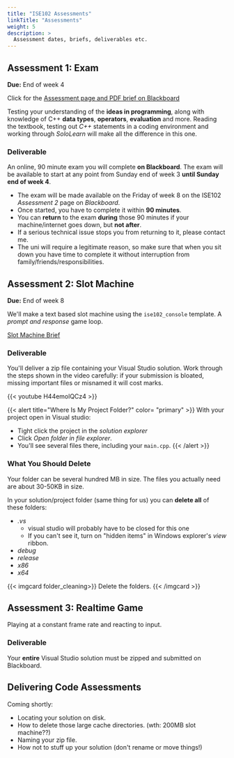 ```yaml
---
title: "ISE102 Assessments"
linkTitle: "Assessments"
weight: 5
description: >
  Assessment dates, briefs, deliverables etc.
---
```



## Assessment 1: Exam

**Due:** End of week 4

Click for the [Assessment page and PDF brief on Blackboard](https://laureate-au.blackboard.com/webapps/blackboard/content/listContentEditable.jsp?content_id=_8948578_1&course_id=_90315_1)

Testing your understanding of the **ideas in programming**, along with knowledge of C++ **data types**, **operators**, **evaluation** and more. Reading the textbook, testing out _C++_ statements in a coding environment and working through _SoloLearn_ will make all the difference in this one.

### Deliverable

An online, 90 minute exam you will complete **on Blackboard**. The exam will be available to start at any point from Sunday end of week 3 **until Sunday end of week 4**. 

  * The exam will be made available on the Friday of week 8 on the ISE102 _Assessment 2_ page on _Blackboard_.
  * Once started, you have to complete it within **90 minutes**.
  * You can **return** to the exam **during** those 90 minutes if your machine/internet goes down, but **not after**.
  * If a serious technical issue stops you from returning to it, please contact me. 
  * The uni will require a legitimate reason, so make sure that when you sit down you have time to complete it without interruption from family/friends/responsibilities.  

## Assessment 2: Slot Machine
**Due:** End of week 8

We'll make a text based slot machine using the `ise102_console` template. A _prompt and response_ game loop.

[Slot Machine Brief](https://laureate-au.blackboard.com/bbcswebdav/pid-8547440-dt-content-rid-36256223_1/xid-36256223_1)

### Deliverable 

You'll deliver a zip file containing your Visual Studio solution. Work through the steps shown in the video carefully: if your submission is bloated, missing important files or misnamed it will cost marks.

{{< youtube H44emolQCz4 >}}

{{< alert title="Where Is My Project Folder?" color= "primary" >}}
With your project open in Visual studio:
  * Tight click the project in the _solution explorer_
  * Click _Open folder in file explorer_. 
  * You'll see several files there, including your `main.cpp`.
{{< /alert >}}

### What You Should Delete
Your folder can be several hundred MB in size. The files you actually need are about 30-50KB in size.

In your solution/project folder (same thing for us) you can **delete all** of these folders:
* _.vs_ 
    * visual studio will probably have to be closed for this one
    * If you can't see it, turn on "hidden items" in Windows explorer's _view_ ribbon.
* _debug_
* _release_
* _x86_
* _x64_

{{< imgcard folder_cleaning>}}
Delete the folders.
{{< /imgcard >}}


## Assessment 3: Realtime Game

Playing at a constant frame rate and reacting to input.

### Deliverable

Your **entire** Visual Studio solution must be zipped and submitted on Blackboard.

## Delivering Code Assessments

Coming shortly:

* Locating your solution on disk.
* How to delete those large cache directories. (wth: 200MB slot machine??)
* Naming your zip file.
* How not to stuff up your solution (don't rename or move things!)